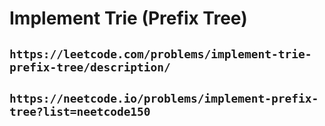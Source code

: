 # Implement Trie (Prefix Tree)

## `https://leetcode.com/problems/implement-trie-prefix-tree/description/`

## `https://neetcode.io/problems/implement-prefix-tree?list=neetcode150`
